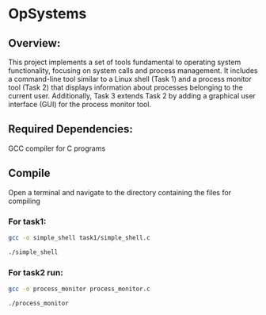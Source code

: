 # OpSystems

## Overview:

This project implements a set of tools fundamental to operating system functionality, focusing on system calls and process management. It includes a command-line tool similar to a Linux shell (Task 1) and a process monitor tool (Task 2) that displays information about processes belonging to the current user. Additionally, Task 3 extends Task 2 by adding a graphical user interface (GUI) for the process monitor tool.

## Required Dependencies:

GCC compiler for C programs 

## Compile 

Open a terminal and navigate to the directory containing the files for compiling 

### For task1: 
```sh
gcc -o simple_shell task1/simple_shell.c
```

```sh
./simple_shell
```

### For task2 run:
```sh
gcc -o process_monitor process_monitor.c
```
```sh
./process_monitor
```
